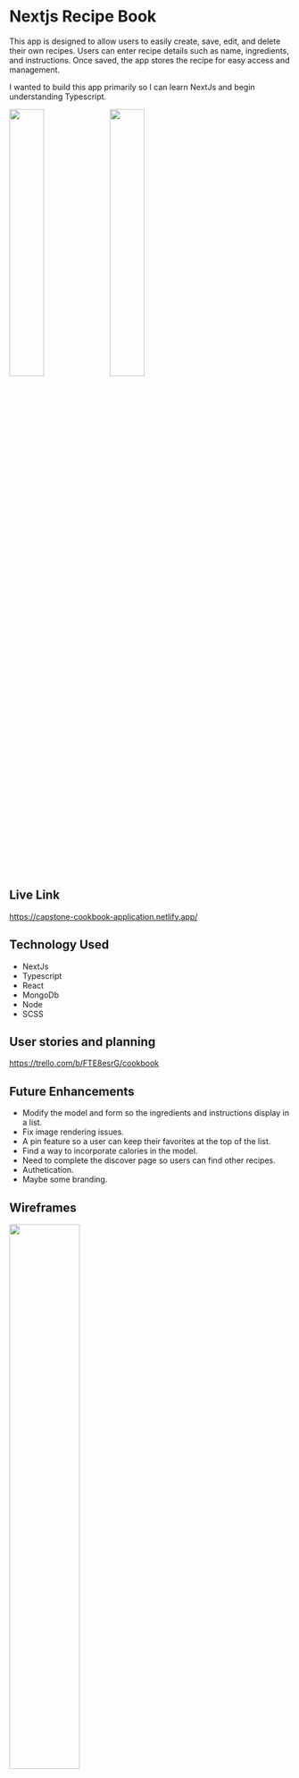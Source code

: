 # Nextjs Recipe Book

This app is designed to allow users to easily create, save, edit, and delete their own recipes. Users can enter recipe details such as name, ingredients, and instructions. Once saved, the app stores the recipe for easy access and management.

I wanted to build this app primarily so I can learn NextJs and begin understanding Typescript.

<img src="https://user-images.githubusercontent.com/97377111/225162443-c3a4259d-8bec-4090-9b86-60f7433bdf5e.png" width="35%" height="35%" >          <img src="https://user-images.githubusercontent.com/97377111/225191703-9bd05022-8000-4715-bd37-d8196de31d01.png" width="35%" height="35%" >



## Live Link

https://capstone-cookbook-application.netlify.app/

## Technology Used

- NextJs
- Typescript
- React
- MongoDb
- Node
- SCSS

## User stories and planning

https://trello.com/b/FTE8esrG/cookbook

## Future Enhancements

- Modify the model and form so the ingredients and instructions display in a list. 
- Fix image rendering issues. 
- A pin feature so a user can keep their favorites at the top of the list. 
- Find a way to incorporate calories in the model. 
- Need to complete the discover page so users can find other recipes. 
- Authetication. 
- Maybe some branding.

## Wireframes
<img src="https://user-images.githubusercontent.com/97377111/225162535-99f01fff-3216-48bd-98df-452be750e6e1.png" width="50%" height="50%" >

## Relationship Diagram
<img src="https://user-images.githubusercontent.com/97377111/225162565-f1e1b6ae-5687-4902-b1b6-c32e7af0039a.png" width="50%" height="50%" >

